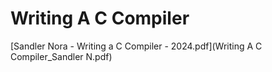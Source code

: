 # Writing A C Compiler
[Sandler Nora - Writing a C Compiler - 2024.pdf](Writing A C Compiler_Sandler N.pdf)